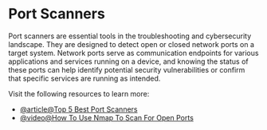 # Port Scanners

Port scanners are essential tools in the troubleshooting and cybersecurity landscape. They are designed to detect open or closed network ports on a target system. Network ports serve as communication endpoints for various applications and services running on a device, and knowing the status of these ports can help identify potential security vulnerabilities or confirm that specific services are running as intended.

Visit the following resources to learn more:

- [@article@Top 5 Best Port Scanners](https://securitytrails.com/blog/best-port-scanners)
- [@video@How To Use Nmap To Scan For Open Ports](https://www.youtube.com/watch?v=ifbwTt3_oCg)